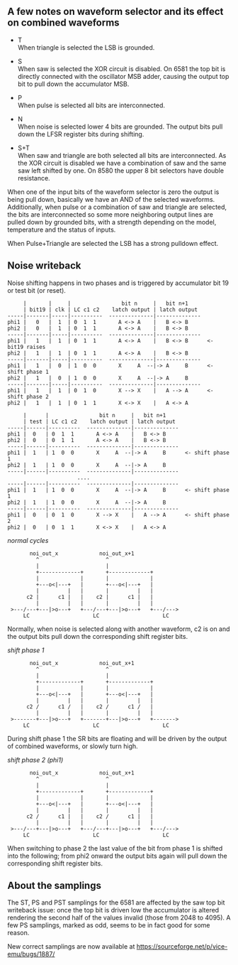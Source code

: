 A few notes on waveform selector and its effect on combined waveforms
---

* T  
When triangle is selected the LSB is grounded.

* S  
When saw is selected the XOR circuit is disabled.
On 6581 the top bit is directly connected with the oscillator MSB adder, causing the output top bit to pull down the accumulator MSB.

* P  
When pulse is selected all bits are interconnected.

* N  
When noise is selected lower 4 bits are grounded.
The output bits pull down the LFSR register bits during shifting.

* S+T  
When saw and triangle are both selected all bits are interconnected.
As the XOR circuit is disabled we have a combination of saw and the same saw left shifted by one.
On 8580 the upper 8 bit selectors have double resistance.

When one of the input bits of the waveform selector is zero the output is being pull down, basically we have an AND of the selected waveforms. Additionally, when pulse or a combination of saw and triangle are selected, the bits are interconnected so some more neighboring output lines are pulled down by grounded bits, with a strength depending on the model, temperature and the status of inputs.

When Pulse+Triangle are selected the LSB has a strong pulldown effect.


Noise writeback
---

Noise shifting happens in two phases and is triggered by accumulator bit 19 or test bit (or reset).

~~~
     |       |     |                bit n     |   bit n+1
     | bit19 | clk | LC c1 c2    latch output | latch output
-----|-------|-----|----------  --------------|--------------
phi1 |   0   |  1  | 0  1  1       A <-> A    |   B <-> B
phi2 |   0   |  1  | 0  1  1       A <-> A    |   B <-> B
-----|-------|-----|----------  --------------|--------------
phi1 |   1   |  1  | 0  1  1       A <-> A    |   B <-> B      <- bit19 raises
phi2 |   1   |  1  | 0  1  1       A <-> A    |   B <-> B
-----|-------|-----|----------  --------------|--------------
phi1 |   1   |  0  | 1  0  0       X     A  --|-> A     B      <- shift phase 1
phi2 |   1   |  0  | 1  0  0       X     A  --|-> A     B
-----|-------|-----|----------  --------------|--------------
phi1 |   1   |  1  | 0  1  0       X --> X    |   A --> A      <- shift phase 2
phi2 |   1   |  1  | 0  1  1       X <-> X    |   A <-> A
~~~

~~~
     |      |                bit n     |   bit n+1
     | test | LC c1 c2    latch output | latch output
-----|------|----------  --------------|--------------
phi1 |  0   | 0  1  1       A <-> A    |   B <-> B
phi2 |  0   | 0  1  1       A <-> A    |   B <-> B
-----|------|----------  --------------|--------------
phi1 |  1   | 1  0  0       X     A  --|-> A     B      <- shift phase 1
phi2 |  1   | 1  0  0       X     A  --|-> A     B
-----|------|----------  --------------|--------------
                      ....
-----|------|----------  --------------|--------------
phi1 |  1   | 1  0  0       X     A  --|-> A     B      <- shift phase 1
phi2 |  1   | 1  0  0       X     A  --|-> A     B
-----|------|----------  --------------|--------------
phi1 |  0   | 0  1  0       X --> X    |   A --> A      <- shift phase 2
phi2 |  0   | 0  1  1       X <-> X    |   A <-> A
~~~

_normal cycles_
~~~
       noi_out_x             noi_out_x+1
         ^                     ^
         |                     |
         +-------------+       +-------------+
         |             |       |             |
         +---o<|---+   |       +---o<|---+   |
         |         |   |       |         |   |
      c2 |      c1 |   |    c2 |      c1 |   |
         |         |   |       |         |   |
 >---/---+---|>o---+   +---/---+---|>o---+   +---/--->
     LC                    LC                    LC
~~~

Normally, when noise is selected along with another waveform, c2 is on and the output bits pull down the corresponding shift register bits.

_shift phase 1_
~~~
       noi_out_x             noi_out_x+1
         ^                     ^
         |                     |
         +-------------+       +-------------+
         |             |       |             |
         +---o<|---+   |       +---o<|---+   |
         |         |   |       |         |   |
      c2 /      c1 /   |    c2 /      c1 /   |
         |         |   |       |         |   |
 >-------+---|>o---+   +-------+---|>o---+   +------->
     LC                    LC                    LC
~~~

During shift phase 1 the SR bits are floating and will be driven by the output of combined waveforms, or slowly turn high.

_shift phase 2 (phi1)_
~~~
       noi_out_x             noi_out_x+1
         ^                     ^
         |                     |
         +-------------+       +-------------+
         |             |       |             |
         +---o<|---+   |       +---o<|---+   |
         |         |   |       |         |   |
      c2 /      c1 |   |    c2 /      c1 |   |
         |         |   |       |         |   |
 >---/---+---|>o---+   +---/---+---|>o---+   +---/--->
     LC                    LC                    LC
~~~

When switching to phase 2 the last value of the bit from phase 1 is shifted into the following; from phi2 onward the output bits again will pull down the corresponding shift register bits.


About the samplings
---

The ST, PS and PST samplings for the 6581 are affected by the saw top bit writeback issue: once the top bit is driven low the accumulator is altered rendering the second half of the values invalid (those from 2048 to 4095). A few PS samplings, marked as odd, seems to be in fact good for some reason.

New correct samplings are now available at https://sourceforge.net/p/vice-emu/bugs/1887/
